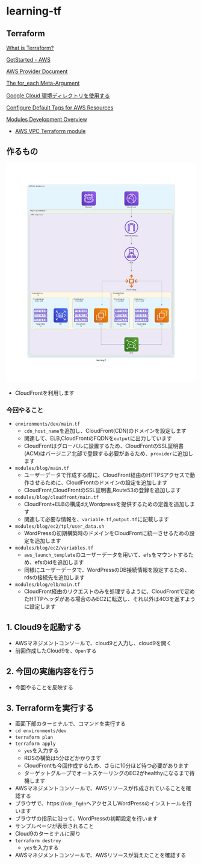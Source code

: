 # learning-tf

## Terraform
[What is Terraform?](https://developer.hashicorp.com/terraform/intro)

[GetStarted - AWS](https://developer.hashicorp.com/terraform/tutorials/aws-get-started)

[AWS Provider Document](https://registry.terraform.io/providers/hashicorp/aws/latest/docs)

[The for_each Meta-Argument](https://developer.hashicorp.com/terraform/language/meta-arguments/for_each)

[Google Cloud 環境ディレクトリを使用する](https://cloud.google.com/docs/terraform/best-practices-for-terraform#environment-directories)

[Configure Default Tags for AWS Resources](https://developer.hashicorp.com/terraform/tutorials/aws/aws-default-tags)

[Modules Development Overview](https://developer.hashicorp.com/terraform/language/modules/develop)

- [AWS VPC Terraform module](https://registry.terraform.io/modules/terraform-aws-modules/vpc/aws/latest)

## 作るもの
![image](/img/learning-tf.png)
- CloudFrontを利用します

### 今回やること
- `environments/dev/main.tf`
  - `cdn_host_name`を追加し、CloudFront(CDN)のドメインを設定します
  - 関連して、ELB,CloudFrontのFQDNを`output`に出力しています
  - CloudFrontはグローバルに設置するため、CloudFrontのSSL証明書(ACM)はバージニア北部で登録する必要があるため、`provider`に追加します
- `modules/blog/main.tf`
  - ユーザーデータで作成する際に、CloudFront経由のHTTPSアクセスで動作させるために、CloudFrontのドメインの設定を追加します
  - CloudFront,CloudFrontのSSL証明書,Route53の登録を追加します
- `modules/blog/cloudfront/main.tf`
  - CloudFront+ELBの構成dえWordpressを提供するための定義を追加します
  - 関連して必要な情報を、`variable.tf`,`output.tf`に記載します
- `modules/blog/ec2/tpl/user_data.sh`
  - WordPressの初期構築時のドメインをCloudFrontに統一させるための設定を追加します
- `modules/blog/ec2/variables.tf`
  - `aws_launch_template`のユーザーデータを用いて、`efs`をマウントするため、efsのidを追加します
  - 同様にユーザーデータで、WordPressのDB接続情報を設定するため、rdsの接続先を追加します
- `modules/blog/elb/main.tf`
  - CloudFront経由のリクエストのみを処理するように、CloudFrontで定めたHTTPヘッダがある場合のみEC2に転送し、それ以外は403を返すように設定します

## 1. Cloud9を起動する
- AWSマネジメントコンソールで、cloud9と入力し、cloud9を開く
- 前回作成したCloud9を、`Open`する

## 2. 今回の実施内容を行う
- 今回やることを反映する

## 3. Terraformを実行する
- 画面下部のターミナルで、コマンドを実行する
- `cd environments/dev`
- `terraform plan`
- `terraform apply`
  - `yes`を入力する
  - RDSの構築は5分ほどかかります
  - CloudFrontも今回作成するため、さらに10分ほど待つ必要があります
  - ターゲットグループでオートスケーリングのEC2がhealthyになるまで待機します
- AWSマネジメントコンソールで、AWSリソースが作成されていることを確認する
- ブラウザで、https://`cdn_fqdn`へアクセスしWordPressのインストールを行います
- ブラウザの指示に沿って、WordPressの初期設定を行います
- サンプルページが表示されること
- Cloud9のターミナルに戻り
- `terraform destroy`
  - `yes`を入力する
- AWSマネジメントコンソールで、AWSリソースが消えたことを確認する

